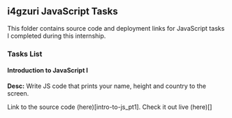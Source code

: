 ## i4gzuri JavaScript Tasks

This folder contains source code and deployment links for JavaScript tasks I completed during this internship. 

### Tasks List

#### Introduction to JavaScript I
**Desc:** Write JS code that prints your name, height and country to the screen.

Link to the source code (here)[intro-to-js_pt1]. Check it out live (here)[]